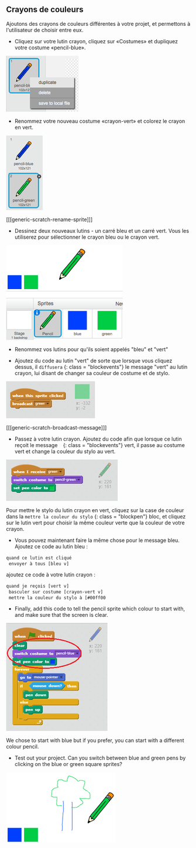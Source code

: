 ## Crayons de couleurs

Ajoutons des crayons de couleurs différentes à votre projet, et permettons à l'utilisateur de choisir entre eux.

+ Cliquez sur votre lutin crayon, cliquez sur «Costumes» et dupliquez votre costume «pencil-blue».

![capture d'écran](images/paint-blue-duplicate.png)

+ Renommez votre nouveau costume «crayon-vert» et colorez le crayon en vert.

![capture d'écran](images/paint-pencil-green.png)

[[[generic-scratch-rename-sprite]]]

+ Dessinez deux nouveaux lutins - un carré bleu et un carré vert. Vous les utiliserez pour sélectionner le crayon bleu ou le crayon vert.

![capture d'écran](images/paint-selectors.png)

+ Renommez vos lutins pour qu'ils soient appelés "bleu" et "vert"

+ Ajoutez du code au lutin "vert" de sorte que lorsque vous cliquez dessus, il ` diffusera ` {: class = "blockevents"} le message "vert" au lutin crayon, lui disant de changer sa couleur de costume et de stylo.

![Broadcast green](images/paint-broadcast-green.png)

[[[generic-scratch-broadcast-message]]]

+ Passez à votre lutin crayon. Ajoutez du code afin que lorsque ce lutin reçoit le message ` ` {: class = "blockevents"} vert, il passe au costume vert et change la couleur du stylo au vert.

![Broadcast green](images/broadcast-green.png)

Pour mettre le stylo du lutin crayon en vert, cliquez sur la case de couleur dans la ` mettre la couleur du stylo ` {: class = "blockpen"} bloc, et cliquez sur le lutin vert pour choisir la même couleur verte que la couleur de votre crayon.

+ Vous pouvez maintenant faire la même chose pour le message bleu. Ajoutez ce code au lutin bleu :

```blocks
quand ce lutin est cliqué
 envoyer à tous [bleu v]
```

ajoutez ce code à votre lutin crayon :

```blocks
quand je reçois [vert v]
 basculer sur costume [crayon-vert v]
 mettre la couleur du stylo à [#00ff00
```

+ Finally, add this code to tell the pencil sprite which colour to start with, and make sure that the screen is clear.

![Start pencil](images/start-pencil.png)

We chose to start with blue but if you prefer, you can start with a different colour pencil.

+ Test out your project. Can you switch between blue and green pens by clicking on the blue or green square sprites?

![capture d'écran](images/paint-pens-test.png)